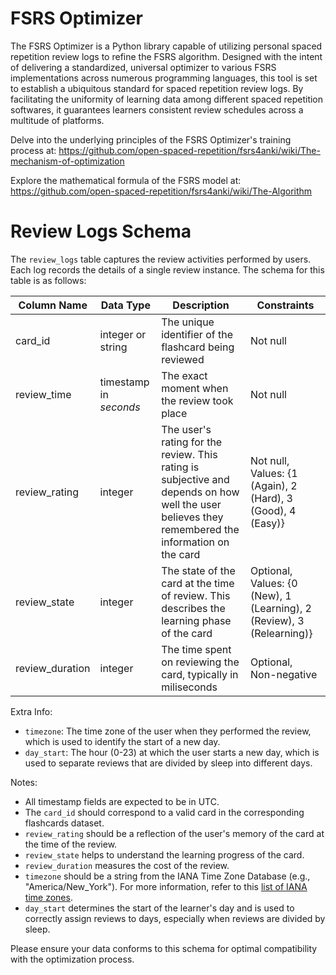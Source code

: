 # FSRS Optimizer

The FSRS Optimizer is a Python library capable of utilizing personal spaced repetition review logs to refine the FSRS algorithm. Designed with the intent of delivering a standardized, universal optimizer to various FSRS implementations across numerous programming languages, this tool is set to establish a ubiquitous standard for spaced repetition review logs. By facilitating the uniformity of learning data among different spaced repetition softwares, it guarantees learners consistent review schedules across a multitude of platforms.

Delve into the underlying principles of the FSRS Optimizer's training process at: https://github.com/open-spaced-repetition/fsrs4anki/wiki/The-mechanism-of-optimization

Explore the mathematical formula of the FSRS model at: https://github.com/open-spaced-repetition/fsrs4anki/wiki/The-Algorithm

# Review Logs Schema

The `review_logs` table captures the review activities performed by users. Each log records the details of a single review instance. The schema for this table is as follows:

| Column Name | Data Type | Description | Constraints |
|-------------|-----------|-------------|-------------|
| card_id | integer or string | The unique identifier of the flashcard being reviewed | Not null |
| review_time | timestamp  in *seconds* | The exact moment when the review took place | Not null |
| review_rating | integer | The user's rating for the review. This rating is subjective and depends on how well the user believes they remembered the information on the card | Not null, Values: {1 (Again), 2 (Hard), 3 (Good), 4 (Easy)} |
| review_state | integer | The state of the card at the time of review. This describes the learning phase of the card | Optional, Values: {0 (New), 1 (Learning), 2 (Review), 3 (Relearning)} |
| review_duration | integer | The time spent on reviewing the card, typically in miliseconds | Optional, Non-negative |

Extra Info:
- `timezone`: The time zone of the user when they performed the review, which is used to identify the start of a new day.
- `day_start`: The hour (0-23) at which the user starts a new day, which is used to separate reviews that are divided by sleep into different days.

Notes:
- All timestamp fields are expected to be in UTC.
- The `card_id` should correspond to a valid card in the corresponding flashcards dataset.
- `review_rating` should be a reflection of the user's memory of the card at the time of the review.
- `review_state` helps to understand the learning progress of the card.
- `review_duration` measures the cost of the review.
- `timezone` should be a string from the IANA Time Zone Database (e.g., "America/New_York"). For more information, refer to this [list of IANA time zones](https://gist.github.com/heyalexej/8bf688fd67d7199be4a1682b3eec7568).
- `day_start` determines the start of the learner's day and is used to correctly assign reviews to days, especially when reviews are divided by sleep.

Please ensure your data conforms to this schema for optimal compatibility with the optimization process.